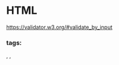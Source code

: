 

# HTML
https://validator.w3.org/#validate_by_input

### tags:
<html>, <head>, <title>, <body>, ...
#####text tags:
<b>, <i>, <u>, ...

#####paragraph, header
<p>, <h1> <h6>, ...

##### lists:
<ol>
    <il>xxx</il>
    <il>xxx</il>
    <il>...</il>
</ol>
<uo>
    <il>xxx</il>
    <il>xxx</il>
    <il>...</il>
</ul>

##### tables
<table>
    <tr>
        <td>aaa</td> <!--table data-->
        <td>bbb</td>
        <td>ccc</td>
    </tr>
    <tr>
        <td>ddd</td>
        <td>eee</td>
        <td>fff</td>
    </tr>
</table>

#### forms
<div>
    <form>
        Text: <input name="a" type="text" />  <!--this is called a self-closing tag: it doesn't need a closing tag.-->
        Password: <input name="b" type="password" />
        Radio: <input name="c" type="radio" />
        Checkbox: <input name="d" type="checkbox" />
        Submit: <input name="e" type="submit" />
    </form>
</div>


#### other tags
<a href=X>, </a> Creates a hyperlink to web page X
<img src=X ... /> Another self-closing tag for displaying an image located at X,
<!DOCTYPE html> Specific to HTML5, lets the browser know that’s the standard you’re using.
<!--, --> Demarcate the beginning and end of an HTML comment


# CSS
First we identify a selector, then between curly braces we establish the style in key/value pairs.

Tag example:
body
    {
        background-colot: blue;
    }

Common CSS properties:
border
background-color
color
font-size
font-family
text-align

We can also select by ID or class:
class example:
.students
    {
        background-color: yellow;
        opacity: 0.34;
    }

ID example:
#unique
    {
        font-family: times;
        folor: red;
    }
Naming tags in html happens inside the triangle brackets: <... id="unique"...>

#### comments:
/* lksgksdgjdo */


### css file
We can define all the styles in a separated file called xxx.css and refering to it in the html file:
<html>
    <link href="path/to/css/file.css" rel="stylesheet" />



# JavaScript
We can write javascript in a separate file ended with .js.
We then can source the file in the <script> tag of the html and using its "src" attribute.

#### variable
var x = 44;

#### conditionals
if
else if
else
switch
?:

#### loops
while
do-while
for

To iterate through all key / value pairs of an object:
for (var key in object)
    {
        // Use object[key] here
    }
or:
for (var key of object)
    {
        // Use key here
    }

#### functions
function functioname
    {

    }
They can be anonymous, do not necessarily need a name.

#### arrays
They are objects that have a few properties:
    - array.size
    - .pop()
    - .push()
    - .shift()
    = .map() used to apply a function to all elements in the array with an anonimus fucntion
var nums = [1, 2, 3, 4, 5];
var mixed = [1, "foo", 4.66, true, false];

map example with anonimous function:
var nums = [1, 2, 3, 4, 5]
nums = nums.map(function(num) {
    return num * 2;
});

#### objects
they look very similar to python dicts:
var objectname: {year: 1946, model: 'Beetle', color: red}


#### concatenating info
var wkArray = [
    'Monday',
    'Tuesday',
    'Wednesday',
    'T',
    'F',
    'S',
    'S',
]
console.log(wkArray[day] + 'is day number '
    + (pareseInt(day) + 1) + ' of the week.';)


#### events
Goes hand in hand with html and is when something happens: button click, page closed, hover, ...
In html many elements support events.
We can pass 'event' as an arg to the  fucntion called. This var has all info of the event
function alertName(event)
    {
        var trigger = event.srcElement;
        alert('You clicked on ' + trigger.innerHTML);
    }


# DOM
The Document Object Model.
Objects contain properties and methods.
Contains the structure of the entire web page
Some properties:
    - innerHTML
    - nodedame
    - id
    - parentNode
    - childNodes
    - attributes
    - style
Some methods:
    - getElementById(id)
    - getElementsByTagName(tag)
    - appendChiild(node)
    - removeChild(node)

## jQuery
http://api.jquery.com
Library that helps manipulate the DOM with less typing.
Example without jQuery:
document.getElementById('colorDiv').style.backgroundColor = 'green
With jQuery:
$('#colorDiv'.css('backgroundColor', 'green'))
